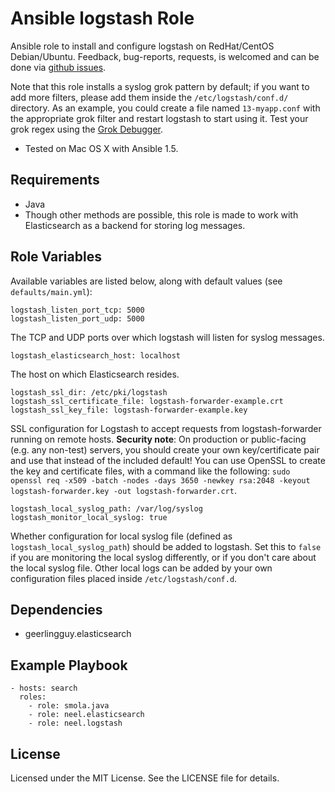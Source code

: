 # Ansible logstash Role

Ansible role to install and configure logstash on RedHat/CentOS Debian/Ubuntu.
Feedback, bug-reports, requests, is welcomed and can be done via
[github issues](https://github.com/New-Edge-Engineering/ansible-ansible/issues).

Note that this role installs a syslog grok pattern by default; if you want to
add more filters, please add them inside the `/etc/logstash/conf.d/` directory.
As an example, you could create a file named `13-myapp.conf` with the appropriate
grok filter and restart logstash to start using it. Test your grok regex using
the [Grok Debugger](http://grokdebug.herokuapp.com/).

- Tested on Mac OS X with Ansible 1.5.

## Requirements

- Java
- Though other methods are possible, this role is made to work with Elasticsearch
  as a backend for storing log messages.

## Role Variables

Available variables are listed below, along with default values (see `defaults/main.yml`):

    logstash_listen_port_tcp: 5000
    logstash_listen_port_udp: 5000

The TCP and UDP ports over which logstash will listen for syslog messages.

    logstash_elasticsearch_host: localhost

The host on which Elasticsearch resides.

    logstash_ssl_dir: /etc/pki/logstash
    logstash_ssl_certificate_file: logstash-forwarder-example.crt
    logstash_ssl_key_file: logstash-forwarder-example.key

SSL configuration for Logstash to accept requests from logstash-forwarder running on remote hosts. **Security note**: On production or public-facing (e.g. any non-test) servers, you should create your own key/certificate pair and use that instead of the included default! You can use OpenSSL to create the key and certificate files, with a command like the following: `sudo openssl req -x509 -batch -nodes -days 3650 -newkey rsa:2048 -keyout logstash-forwarder.key -out logstash-forwarder.crt`.

    logstash_local_syslog_path: /var/log/syslog
    logstash_monitor_local_syslog: true

Whether configuration for local syslog file (defined as `logstash_local_syslog_path`) should be added to logstash. Set this to `false` if you are monitoring the local syslog differently, or if you don't care about the local syslog file. Other local logs can be added by your own configuration files placed inside `/etc/logstash/conf.d`.

## Dependencies

  - geerlingguy.elasticsearch

## Example Playbook

    - hosts: search
      roles:
        - role: smola.java
        - role: neel.elasticsearch
        - role: neel.logstash

## License

Licensed under the MIT License. See the LICENSE file for details.

